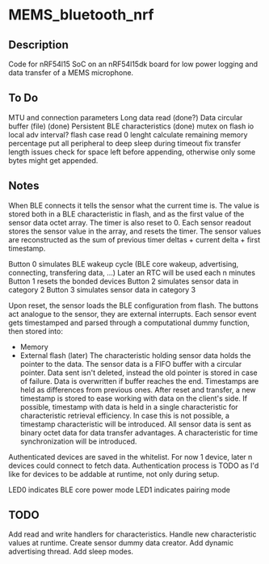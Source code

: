 # MEMS_bluetooth_nrf

## Description

Code for nRF54l15 SoC on an nRF54l15dk board for low power logging and data transfer of a MEMS microphone.

## To Do
MTU and connection parameters
Long data read (done?)
Data circular buffer (file) (done)
Persistent BLE characteristics (done)
mutex on flash io
local adv interval?
flash case read 0 lenght
calculate remaining memory percentage
put all peripheral to deep sleep during timeout
fix transfer length issues
check for space left before appending, otherwise only some bytes might get appended.

## Notes

When BLE connects it tells the sensor what the current time is. The value is stored both in a BLE characteristic in flash, and as the first value of the sensor data octet array. The timer is also reset to 0. Each sensor readout stores the sensor value in the array, and resets the timer. The sensor values are reconstructed as the sum of previous timer deltas + current delta + first timestamp.


Button 0 simulates BLE wakeup cycle (BLE core wakeup, advertising, connecting, transfering data, ...) Later an RTC will be used each n minutes
Button 1 resets the bonded devices
Button 2 simulates sensor data in category 2
Button 3 simulates sensor data in category 3

Upon reset, the sensor loads the BLE configuration from flash.
The buttons act analogue to the sensor, they are external interrupts.
Each sensor event gets timestamped and parsed through a computational dummy function, then stored into:
* Memory
* External flash (later)
The characteristic holding sensor data holds the pointer to the data.
The sensor data is a FIFO buffer with a circular pointer. Data sent isn't deleted, instead the old pointer is stored in case of failure.
Data is overwritten if buffer reaches the end.
Timestamps are held as differences from previous ones. After reset and transfer, a new timestamp is stored to ease working with data on the client's side.
If possible, timestamp with data is held in a single characteristic for characteristic retrieval efficiency. In case this is not possible, a timestamp characteristic will be introduced.
All sensor data is sent as binary octet data for data transfer advantages.
A characteristic for time synchronization will be introduced.

Authenticated devices are saved in the whitelist. For now 1 device, later n devices could connect to fetch data. Authentication process is TODO as I'd like for devices to be addable at runtime, not only during setup.


LED0 indicates BLE core power mode
LED1 indicates pairing mode


## TODO
Add read and write handlers for characteristics.
Handle new characteristic values at runtime.
Create sensor dummy data creator.
Add dynamic advertising thread.
Add sleep modes.



